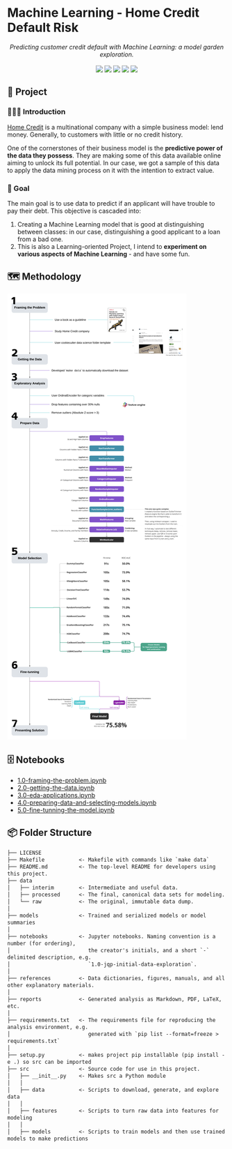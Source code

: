 # Machine Learning - Home Credit Default Risk

<div align="center">
  <em>Predicting customer credit default with Machine Learning: a model garden exploration.</em>
</div>

<br>

<div align="center">
<img src="https://img.shields.io/badge/python-3670A0?style=for-the-badge&logo=python&logoColor=ffdd54">
<img src="https://img.shields.io/badge/scikit--learn-%23F7931E.svg?style=for-the-badge&logo=scikit-learn&logoColor=white">
<img src="https://img.shields.io/badge/feature--engine-%23007396.svg?style=for-the-badge&logo=scipy&logoColor=white">
<img src="https://img.shields.io/badge/catboost-%23A52A2A.svg?style=for-the-badge&logo=cat&logoColor=white">
<img src="https://img.shields.io/badge/lightgbm-%2300BAA4.svg?style=for-the-badge&logo=leaf&logoColor=white">
</div>

## 📖 Project

### 👨🏻‍🏫 Introduction

[Home Credit](https://www.homecredit.net) is a multinational company with a simple business model: lend money. Generally, to customers with little or no credit history.

One of the cornerstones of their business model is the **predictive power of the data they possess**. They are making some of this data available online aiming to unlock its full potential. In our case, we got a sample of this data to apply the data mining process on it with the intention to extract value.

### 🎯 Goal

The main goal is to use data to predict if an applicant will have trouble to pay their debt. This objective is cascaded into:

1. Creating a Machine Learning model that is good at distinguishing between classes: in our case, distinguishing a good applicant to a loan from a bad one.
2. This is also a Learning-oriented Project, I intend to **experiment on various aspects of Machine Learning** - and have some fun.

## 🗺  Methodology

![Project Overview](references/project_overview.png)

## 🗄 Notebooks

- [1.0-framing-the-problem.ipynb](notebooks/1.0-framing-the-problem.ipynb)
- [2.0-getting-the-data.ipynb](notebooks/2.0-getting-the-data.ipynb)
- [3.0-eda-applications.ipynb](notebooks/3.0-eda-applications.ipynb)
- [4.0-preparing-data-and-selecting-models.ipynb](notebooks/4.0-preparing-data-and-selecting-models.ipynb)
- [5.0-fine-tunning-the-model.ipynb](notebooks/5.0-fine-tunning-the-model.ipynb)

## 📦 Folder Structure

    ├── LICENSE
    ├── Makefile           <- Makefile with commands like `make data`
    ├── README.md          <- The top-level README for developers using this project.
    ├── data
    │   ├── interim        <- Intermediate and useful data.
    │   ├── processed      <- The final, canonical data sets for modeling.
    │   └── raw            <- The original, immutable data dump.
    │
    ├── models             <- Trained and serialized models or model summaries
    │
    ├── notebooks          <- Jupyter notebooks. Naming convention is a number (for ordering),
    │                         the creator's initials, and a short `-` delimited description, e.g.
    │                         `1.0-jqp-initial-data-exploration`.
    │
    ├── references         <- Data dictionaries, figures, manuals, and all other explanatory materials.
    │
    ├── reports            <- Generated analysis as Markdown, PDF, LaTeX, etc.
    │
    ├── requirements.txt   <- The requirements file for reproducing the analysis environment, e.g.
    │                         generated with `pip list --format=freeze > requirements.txt`
    │
    ├── setup.py           <- makes project pip installable (pip install -e .) so src can be imported
    ├── src                <- Source code for use in this project.
    │   ├── __init__.py    <- Makes src a Python module
    │   │
    │   ├── data           <- Scripts to download, generate, and explore data
    │   │
    │   ├── features       <- Scripts to turn raw data into features for modeling
    │   │
    │   ├── models         <- Scripts to train models and then use trained models to make predictions
